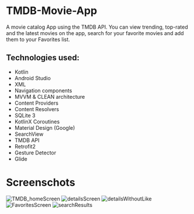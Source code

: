 # TMDB-Movie-App
A movie catalog App using the TMDB API.
You can view trending, top-rated and the latest movies on the app, search for your favorite movies and add them to your Favorites list.

## Technologies used:
* Kotlin
* Android Studio
* XML
* Navigation components
* MVVM & CLEAN architecture
* Content Providers
* Content Resolvers
* SQLite 3
* KotlinX Coroutines
* Material Design (Google)
* SearchView
* TMDB API
* Retrofit2
* Gesture Detector
* Glide

# Screenschots
![TMDB_homeScreen](https://user-images.githubusercontent.com/89424032/210288637-cf8901f0-fe77-4760-8c12-d133e04135b1.png)
![detailsScreen](https://user-images.githubusercontent.com/89424032/210288691-2f349160-d0fb-4d47-9a8d-fd7235e791be.png)
![detailsWithoutLike](https://user-images.githubusercontent.com/89424032/210288695-d31aaa63-1fd4-4b95-bcdb-0f4ac1e35193.png)
![FavoritesScreen](https://user-images.githubusercontent.com/89424032/210288701-0fd90d0b-b2ff-4dc3-ab6e-ff5f0d87de76.png)
![searchResults](https://user-images.githubusercontent.com/89424032/210288703-5999086b-3f9b-4a07-b13f-2d8e44dc31ea.png)
